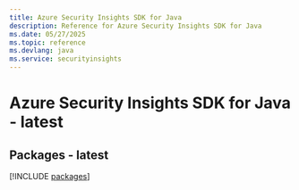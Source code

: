 ```yaml
---
title: Azure Security Insights SDK for Java
description: Reference for Azure Security Insights SDK for Java
ms.date: 05/27/2025
ms.topic: reference
ms.devlang: java
ms.service: securityinsights
---
```

# Azure Security Insights SDK for Java - latest
## Packages - latest
[!INCLUDE [packages](security-insights-index.md)]